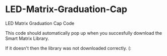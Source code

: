 # LED-Matrix-Graduation-Cap
 LED Matrix Graduation Cap Code

This code should automatically pop up when you succesfully download the Smart Matrix Library.

If it doesn't then the library was not downloaded correctly. (:
